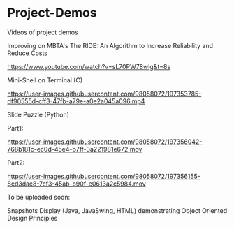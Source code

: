 # Project-Demos
Videos of project demos


Improving on MBTA's The RIDE: An Algorithm to Increase Reliability and Reduce Costs

https://www.youtube.com/watch?v=sL70PW78wlg&t=8s






Mini-Shell on Terminal (C)

https://user-images.githubusercontent.com/98058072/197353785-df90555d-cff3-47fb-a79e-a0e2a045a096.mp4








Slide Puzzle (Python)

Part1:

https://user-images.githubusercontent.com/98058072/197356042-768b181c-ec0d-45e4-b7ff-3a221981e672.mov







Part2:

https://user-images.githubusercontent.com/98058072/197356155-8cd3dac8-7cf3-45ab-b90f-e0613a2c5984.mov







To be uploaded soon: 

Snapshots Display (Java, JavaSwing, HTML) demonstrating Object Oriented Design Principles




